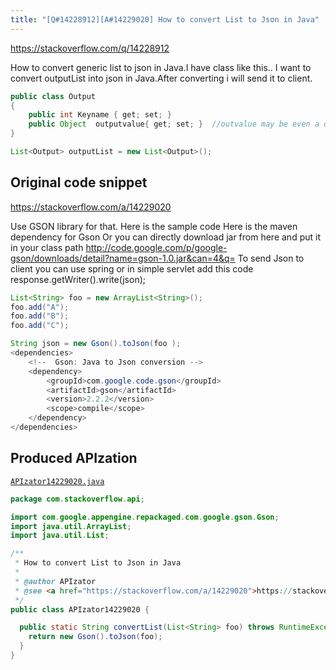 ```yaml
---
title: "[Q#14228912][A#14229020] How to convert List to Json in Java"
---
```


https://stackoverflow.com/q/14228912

How to convert generic list to json in Java.I have class like this..
I want to convert outputList  into json in Java.After converting i will send it to client.


```java
public class Output
{
    public int Keyname { get; set; }
    public Object  outputvalue{ get; set; }  //outvalue may be even a object collection
}

List<Output> outputList = new List<Output>();
```


## Original code snippet

https://stackoverflow.com/a/14229020

Use GSON library for that. Here is the sample code
Here is the maven dependency for Gson
Or you can directly download jar from here and put it in your class path
http://code.google.com/p/google-gson/downloads/detail?name=gson-1.0.jar&can=4&q=
To send Json to client you can use spring or in simple servlet add this code
response.getWriter().write(json);

```java
List<String> foo = new ArrayList<String>();
foo.add("A");
foo.add("B");
foo.add("C");

String json = new Gson().toJson(foo );
<dependencies>
    <!--  Gson: Java to Json conversion -->
    <dependency>
        <groupId>com.google.code.gson</groupId>
        <artifactId>gson</artifactId>
        <version>2.2.2</version>
        <scope>compile</scope>
    </dependency>
</dependencies>
```

## Produced APIzation

[`APIzator14229020.java`](/data/search/java/APIzator14229020.java)

```java
package com.stackoverflow.api;

import com.google.appengine.repackaged.com.google.gson.Gson;
import java.util.ArrayList;
import java.util.List;

/**
 * How to convert List to Json in Java
 *
 * @author APIzator
 * @see <a href="https://stackoverflow.com/a/14229020">https://stackoverflow.com/a/14229020</a>
 */
public class APIzator14229020 {

  public static String convertList(List<String> foo) throws RuntimeException {
    return new Gson().toJson(foo);
  }
}
```